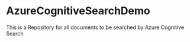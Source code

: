 # AzureCognitiveSearchDemo
This is a Repository for all documents to be searched by Azure Cognitive Search
